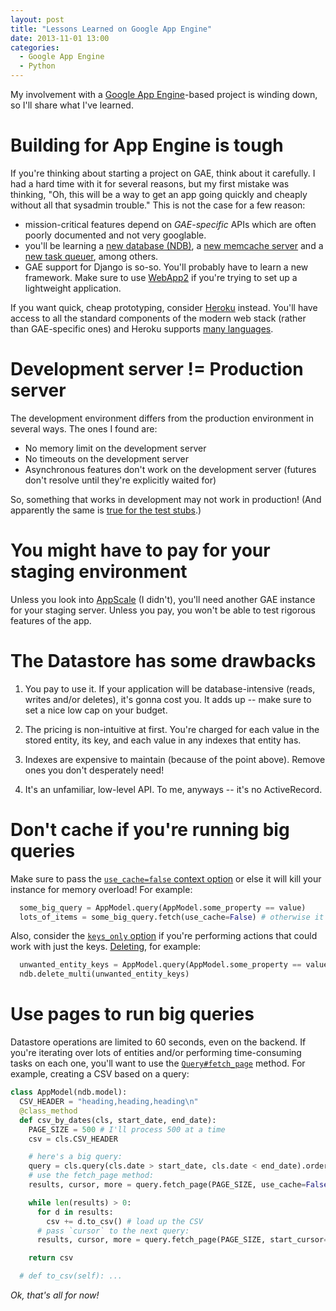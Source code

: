```yaml
---
layout: post
title: "Lessons Learned on Google App Engine"
date: 2013-11-01 13:00
categories:
  - Google App Engine
  - Python
---
```



My involvement with a [Google App Engine](https://cloud.google.com/products/app-engine)-based project is winding down, so I'll share what I've learned.

<!-- more -->

# Building for App Engine is tough

If you're thinking about starting a project on GAE, think about it carefully. I had a hard time with it for several reasons, but my first mistake was thinking, "Oh, this will be a way to get an app going quickly and cheaply without all that sysadmin trouble." This is not the case for a few reason:

- mission-critical features depend on _GAE-specific_ APIs which are often poorly documented and not very googlable.
- you'll be learning a [new database (NDB)](https://developers.google.com/appengine/docs/python/ndb/), a [new memcache server](https://developers.google.com/appengine/docs/python/memcache/) and a [new task queuer](https://developers.google.com/appengine/docs/python/taskqueue/), among others.
- GAE support for Django is so-so. You'll probably have to learn a new framework. Make sure to use [WebApp2](http://webapp-improved.appspot.com/) if you're trying to set up a lightweight application.

If you want quick, cheap prototyping, consider [Heroku](http://heroku.com/) instead. You'll have access to all the standard components of the modern web stack (rather than GAE-specific ones) and Heroku supports [many languages](https://devcenter.heroku.com/categories/language-support).

# Development server != Production server

The development environment differs from the production environment in several ways. The ones I found are:

- No memory limit on the development server
- No timeouts on the development server
- Asynchronous features don't work on the development server (futures don't resolve until they're explicitly waited for)


So, something that works in development may not work in production! (And apparently the same is [true for the test stubs](https://developers.google.com/appengine/docs/python/tools/localunittesting#Python_Introducing_the_Python_testing_utilities).)


# You might have to pay for your staging environment

Unless you look into [AppScale](http://www.appscale.com/) (I didn't), you'll need another GAE instance for your staging server. Unless you pay, you won't be able to test rigorous features of the app.

# The Datastore has some drawbacks

1. You pay to use it. If your application will be database-intensive (reads, writes and/or deletes), it's gonna cost you. It adds up -- make sure to set a nice low cap on your budget.

1. The pricing is non-intuitive at first. You're charged for each value in the stored entity, its key, and each value in any indexes that entity has.

1. Indexes are expensive to maintain (because of the point above). Remove ones you don't desperately need!

1. It's an unfamiliar, low-level API. To me, anyways -- it's no ActiveRecord.

# Don't cache if you're running big queries

Make sure to pass the [`use_cache=false` context option](https://developers.google.com/appengine/docs/python/ndb/functions#context_options) or else it will kill your instance for memory overload! For example:

```python
  some_big_query = AppModel.query(AppModel.some_property == value)
  lots_of_items = some_big_query.fetch(use_cache=False) # otherwise it will cache entities in memory
```

Also, consider the [`keys_only` option](https://developers.google.com/appengine/docs/python/ndb/queryclass#kwdargs_options) if you're performing actions that could work with just the keys. [Deleting](https://developers.google.com/appengine/docs/python/ndb/keyclass#Key_delete), for example:

```python
  unwanted_entity_keys = AppModel.query(AppModel.some_property == value).fetch(keys_only=True)
  ndb.delete_multi(unwanted_entity_keys)
```

# Use pages to run big queries

Datastore operations are limited to 60 seconds, even on the backend. If you're iterating over lots of entities and/or performing time-consuming tasks on each one, you'll want to use the [`Query#fetch_page`](https://developers.google.com/appengine/docs/python/ndb/queryclass#Query_fetch_page) method. For example, creating a CSV based on a query:

```python
class AppModel(ndb.model):
  CSV_HEADER = "heading,heading,heading\n"
  @class_method
  def csv_by_dates(cls, start_date, end_date):
    PAGE_SIZE = 500 # I'll process 500 at a time
    csv = cls.CSV_HEADER

    # here's a big query:
    query = cls.query(cls.date > start_date, cls.date < end_date).order(cls.date)
    # use the fetch_page method:
    results, cursor, more = query.fetch_page(PAGE_SIZE, use_cache=False)

    while len(results) > 0:
      for d in results:
        csv += d.to_csv() # load up the CSV
      # pass `cursor` to the next query:
      results, cursor, more = query.fetch_page(PAGE_SIZE, start_cursor=cursor, use_cache=False)

    return csv

  # def to_csv(self): ...
```



_Ok, that's all for now!_
